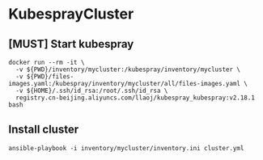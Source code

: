 # KubesprayCluster

## [MUST] Start kubespray

```shell
docker run --rm -it \
  -v ${PWD}/inventory/mycluster:/kubespray/inventory/mycluster \
  -v ${PWD}/files-images.yaml:/kubespray/inventory/mycluster/all/files-images.yaml \
  -v ${HOME}/.ssh/id_rsa:/root/.ssh/id_rsa \
  registry.cn-beijing.aliyuncs.com/llaoj/kubespray_kubespray:v2.18.1 bash
```

## Install cluster

```shell
ansible-playbook -i inventory/mycluster/inventory.ini cluster.yml
```